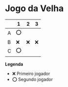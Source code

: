 # Jogo da Velha

|   | 1 | 2 | 3 |
|---|---|---|---|
| A | ⭕ |  |   |
| B | ❌ |❌ | ❌|
| C | ⭕ |   |   |

**Legenda**

- ❌ Primeiro jogador 
- ⭕ Segundo jogador